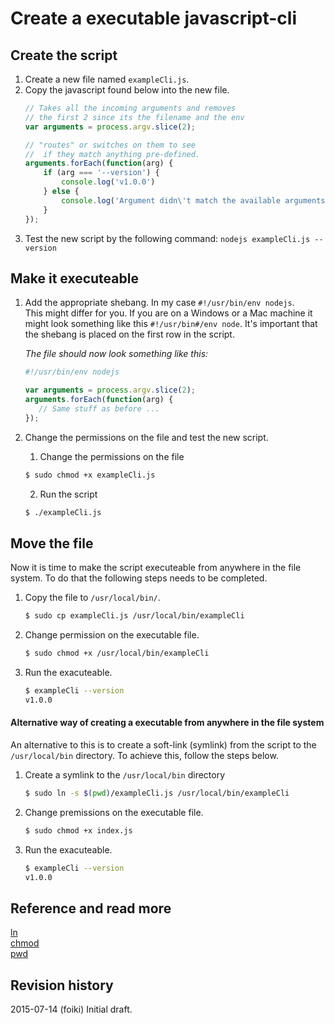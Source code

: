 # Create a executable javascript-cli

## Create the script

1. Create a new file named `exampleCli.js`. 
2. Copy the javascript found below into the new file.
    ```javascript
    // Takes all the incoming arguments and removes
    // the first 2 since its the filename and the env 
    var arguments = process.argv.slice(2);

    // "routes" or switches on them to see
    //  if they match anything pre-defined.
    arguments.forEach(function(arg) {
        if (arg === '--version') {
            console.log('v1.0.0')
        } else {
            console.log('Argument didn\'t match the available arguments');
        }
    });
    ```
3. Test the new script by the following command: `nodejs exampleCli.js --version`

## Make it executeable 

1. Add the appropriate shebang. In my case `#!/usr/bin/env nodejs`.    
     This might differ for you. If you are on a Windows or
a Mac machine it might look something like this 
`#!/usr/bin#/env node`. It's important that the shebang is 
placed  on the first row in the script. 
   
    *The file should now look something like this:*
    ```javascript
    #!/usr/bin/env nodejs
    
    var arguments = process.argv.slice(2);
    arguments.forEach(function(arg) {
       // Same stuff as before ...
    });
   ```
3. Change the permissions on the file and test the new script.
    1. Change the permissions on the file
    ```bash
    $ sudo chmod +x exampleCli.js
    ```
    2. Run the script
    ```bash
    $ ./exampleCli.js
    ```

## Move the file
Now it is time to make the script executeable from anywhere in 
the file system. To do that the following steps needs to be 
completed.

1. Copy the file to `/usr/local/bin/`.
    ```bash
    $ sudo cp exampleCli.js /usr/local/bin/exampleCli
    ```
2. Change permission on the executable file.
    ```bash
    $ sudo chmod +x /usr/local/bin/exampleCli
    ```
3. Run the exacuteable.
    ```bash
    $ exampleCli --version
    v1.0.0
    ```

#### Alternative way of creating a executable from anywhere in the file system

An alternative to this is to create a soft-link (symlink) from
the script to the `/usr/local/bin` directory. To achieve 
this, follow the steps below.

1. Create a symlink to the `/usr/local/bin` directory
    ```bash
    $ sudo ln -s $(pwd)/exampleCli.js /usr/local/bin/exampleCli
    ```
2. Change premissions on the executable file.
    ```bash
    $ sudo chmod +x index.js
    ```
3. Run the exacuteable.
    ```bash
    $ exampleCli --version
    v1.0.0
    ```

Reference and read more
------------------------------

[ln](http://explainshell.com/explain/1/ln)    
[chmod](http://explainshell.com/explain/1/chmod)    
[pwd](http://explainshell.com/explain/1/pwd)

Revision history
------------------------------

2015-07-14 (foiki) Initial draft.
